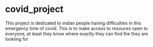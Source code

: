 # covid_project
This project is dedicated to indian people having difficulties in this emergency time of covid.
This is to make access to resouces open to everyone, at least they know where exactly they can find the they are lookiing for
